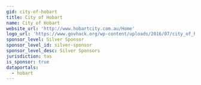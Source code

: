 ```yaml
---
gid: city-of-hobart
title: City of Hobart
name: City of Hobart
website_url: 'http://www.hobartcity.com.au/Home'
logo_url: 'https://www.govhack.org/wp-content/uploads/2016/07/city_of_hobart.png'
sponsor_level: Silver Sponsor
sponsor_level_id: silver-sponsor
sponsor_level_desc: Silver Sponsors
jurisdiction: tas
is_sponsor: true
dataportals:
  - hobart
---
```

